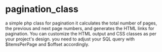 # pagination_class
a simple php class for pagination
it calculates the total number of pages, the previous and next page numbers, and generates the HTML links for pagination. You can customize the HTML output and CSS classes as per your project's design. you need to adjust your SQL query with $itemsPerPage and $offset accordingly.
